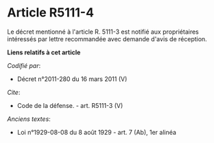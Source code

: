 # Article R5111-4

Le décret mentionné à l'article R. 5111-3 est notifié aux propriétaires intéressés par lettre recommandée avec demande d'avis
de réception.

**Liens relatifs à cet article**

_Codifié par_:

  - Décret n°2011-280 du 16 mars 2011 (V)

_Cite_:

  - Code de la défense. - art. R5111-3 (V)

_Anciens textes_:

  - Loi n°1929-08-08 du 8 août 1929 - art. 7 (Ab), 1er alinéa
